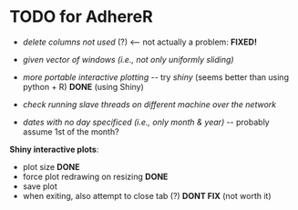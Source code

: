 # TODO for AdhereR

  - *delete columns not used* (?) <-- not actually a problem: **FIXED!**
  
  - *given vector of windows (i.e., not only uniformly sliding)*
  
  - *more portable interactive plotting* -- try *shiny* (seems better than using python + R)  **DONE** (using Shiny)
  
  - *check running slave threads on different machine over the network*
  
  - *dates with no day specificed (i.e., only month & year)* -- probably assume 1st of the month?
  
**Shiny interactive plots**:

  - plot size   **DONE**
  - force plot redrawing on resizing   **DONE**
  - save plot
  - when exiting, also attempt to close tab (?)   **DONT FIX** (not worth it)
  
  
  